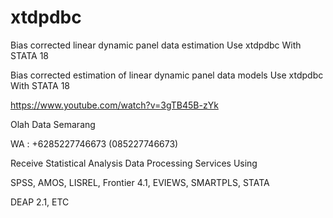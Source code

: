 # xtdpdbc
Bias corrected linear dynamic panel data estimation Use xtdpdbc With STATA 18

Bias corrected estimation of linear dynamic panel data models Use xtdpdbc With STATA 18

https://www.youtube.com/watch?v=3gTB45B-zYk

Olah Data Semarang

WA : +6285227746673 (085227746673)

Receive Statistical Analysis Data Processing Services Using

SPSS, AMOS, LISREL, Frontier 4.1, EVIEWS, SMARTPLS, STATA

DEAP 2.1, ETC
